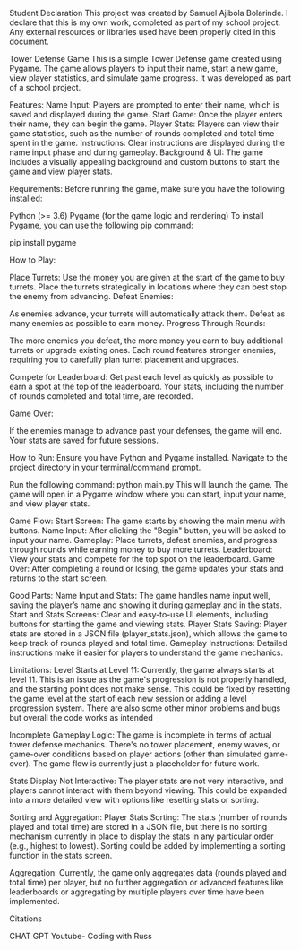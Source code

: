 Student Declaration
This project was created by Samuel Ajibola Bolarinde. I declare that this is my own work, completed as part of my school project. Any external resources or libraries used have been properly cited in this document.





Tower Defense Game
This is a simple Tower Defense game created using Pygame. The game allows players to input their name, start a new game, view player statistics, and simulate game progress. It was developed as part of a school project.

Features:
Name Input: Players are prompted to enter their name, which is saved and displayed during the game.
Start Game: Once the player enters their name, they can begin the game.
Player Stats: Players can view their game statistics, such as the number of rounds completed and total time spent in the game.
Instructions: Clear instructions are displayed during the name input phase and during gameplay.
Background & UI: The game includes a visually appealing background and custom buttons to start the game and view player stats.

Requirements:
Before running the game, make sure you have the following installed:

Python (>= 3.6)
Pygame (for the game logic and rendering)
To install Pygame, you can use the following pip command:

pip install pygame

How to Play:

Place Turrets:
Use the money you are given at the start of the game to buy turrets.
Place the turrets strategically in locations where they can best stop the enemy from advancing.
Defeat Enemies:

As enemies advance, your turrets will automatically attack them. Defeat as many enemies as possible to earn money.
Progress Through Rounds:

The more enemies you defeat, the more money you earn to buy additional turrets or upgrade existing ones.
Each round features stronger enemies, requiring you to carefully plan turret placement and upgrades.

Compete for Leaderboard:
Get past each level as quickly as possible to earn a spot at the top of the leaderboard.
Your stats, including the number of rounds completed and total time, are recorded.

Game Over:

If the enemies manage to advance past your defenses, the game will end. Your stats are saved for future sessions.

How to Run:
Ensure you have Python and Pygame installed.
Navigate to the project directory in your terminal/command prompt.

Run the following command:
python main.py
This will launch the game. The game will open in a Pygame window where you can start, input your name, and view player stats.

Game Flow:
Start Screen: The game starts by showing the main menu with buttons.
Name Input: After clicking the "Begin" button, you will be asked to input your name.
Gameplay: Place turrets, defeat enemies, and progress through rounds while earning money to buy more turrets.
Leaderboard: View your stats and compete for the top spot on the leaderboard.
Game Over: After completing a round or losing, the game updates your stats and returns to the start screen.


Good Parts:
Name Input and Stats: The game handles name input well, saving the player’s name and showing it during gameplay and in the stats.
Start and Stats Screens: Clear and easy-to-use UI elements, including buttons for starting the game and viewing stats.
Player Stats Saving: Player stats are stored in a JSON file (player_stats.json), which allows the game to keep track of rounds played and total time.
Gameplay Instructions: Detailed instructions make it easier for players to understand the game mechanics.


Limitations:
Level Starts at Level 11: Currently, the game always starts at level 11. This is an issue as the game's progression is not properly handled, and the starting point does not make sense. This could be fixed by resetting the game level at the start of each new session or adding a level progression system. There are also some other minor problems and bugs but overall the code works as intended

Incomplete Gameplay Logic: The game is incomplete in terms of actual tower defense mechanics. There's no tower placement, enemy waves, or game-over conditions based on player actions (other than simulated game-over). The game flow is currently just a placeholder for future work.

Stats Display Not Interactive: The player stats are not very interactive, and players cannot interact with them beyond viewing. This could be expanded into a more detailed view with options like resetting stats or sorting.

Sorting and Aggregation:
Player Stats Sorting: The stats (number of rounds played and total time) are stored in a JSON file, but there is no sorting mechanism currently in place to display the stats in any particular order (e.g., highest to lowest). Sorting could be added by implementing a sorting function in the stats screen.

Aggregation: Currently, the game only aggregates data (rounds played and total time) per player, but no further aggregation or advanced features like leaderboards or aggregating by multiple players over time have been implemented.





Citations

CHAT GPT
Youtube- Coding with Russ
